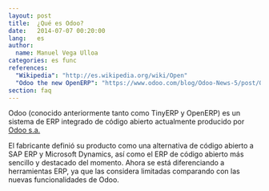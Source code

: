 ```yaml
---
layout: post
title:  ¿Qué es Odoo?
date:   2014-07-07 00:20:00
lang:   es
author:
  name: Manuel Vega Ulloa 
categories: es func
references:
  "Wikipedia": "http://es.wikipedia.org/wiki/Open"
  "Odoo the new OpenERP": "https://www.odoo.com/blog/Odoo-News-5/post/Odoo-The-New-OpenERP-156"
section: faq
---
```

Odoo (conocido anteriormente tanto como TinyERP y OpenERP) es un sistema de ERP integrado de código abierto actualmente producido por [Odoo s.a.](http://www.odoo.com)
<!-- more -->

El fabricante definió su producto como una alternativa de código abierto a SAP ERP y Microsoft Dynamics, así como el ERP de código abierto más sencillo y destacado del momento.
Ahora se está diferenciando a herramientas ERP, ya que las considera limitadas comparando con las nuevas funcionalidades de Odoo.

